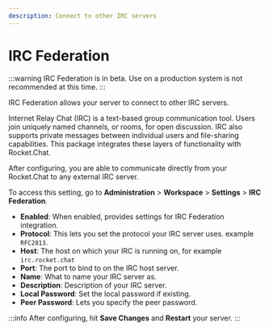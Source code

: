 ```yaml
---
description: Connect to other IRC servers
---
```


# IRC Federation

:::warning
IRC Federation is in beta. Use on a production system is not recommended at this time.
:::

IRC Federation allows your server to connect to other IRC servers.

Internet Relay Chat (IRC) is a text-based group communication tool. Users join uniquely named channels, or rooms, for open discussion. IRC also supports private messages between individual users and file-sharing capabilities. This package integrates these layers of functionality with Rocket.Chat.

After configuring, you are able to communicate directly from your Rocket.Chat to any external IRC server.

To access this setting, go to **Administration** > **Workspace** > **Settings** > **IRC Federation**.

* **Enabled**: When enabled, provides settings for IRC Federation integration.
* **Protocol**: This lets you set the protocol your IRC server uses. example `RFC2813`.
* **Host**: The host on which your IRC is running on, for example `irc.rocket.chat`
* **Port**: The port to bind to on the IRC host server.
* **Name**: What to name your IRC server as.
* **Description**: Description of your IRC server.
* **Local Password**: Set the local password if existing.
* **Peer Password**: Lets you specify the peer password.

:::info
After configuring, hit **Save Changes** and **Restart** your server.
:::
